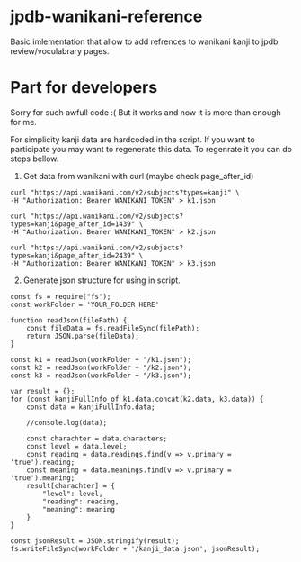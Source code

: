 # jpdb-wanikani-reference

Basic imlementation that allow to add refrences to wanikani kanji to jpdb review/voculabrary pages.

# Part for developers
Sorry for such awfull code :( But it works and now it is more than enough for me.

For simplicity kanji data are hardcoded in the script. 
If you want to participate you may want to regenerate this data.
To regenrate it you can do steps bellow.
1) Get data from wanikani with curl (maybe check page_after_id)
```
curl "https://api.wanikani.com/v2/subjects?types=kanji" \
-H "Authorization: Bearer WANIKANI_TOKEN" > k1.json

curl "https://api.wanikani.com/v2/subjects?types=kanji&page_after_id=1439" \
-H "Authorization: Bearer WANIKANI_TOKEN" > k2.json

curl "https://api.wanikani.com/v2/subjects?types=kanji&page_after_id=2439" \
-H "Authorization: Bearer WANIKANI_TOKEN" > k3.json
```
2) Generate json structure for using in script.
```
const fs = require("fs");
const workFolder = 'YOUR_FOLDER HERE'

function readJson(filePath) {
    const fileData = fs.readFileSync(filePath);
    return JSON.parse(fileData);
}

const k1 = readJson(workFolder + "/k1.json");
const k2 = readJson(workFolder + "/k2.json");
const k3 = readJson(workFolder + "/k3.json");

var result = {};
for (const kanjiFullInfo of k1.data.concat(k2.data, k3.data)) {
    const data = kanjiFullInfo.data;

    //console.log(data);

    const charachter = data.characters;
    const level = data.level;
    const reading = data.readings.find(v => v.primary = 'true').reading;
    const meaning = data.meanings.find(v => v.primary = 'true').meaning;
    result[charachter] = {
        "level": level,
        "reading": reading,
        "meaning": meaning
    }
}

const jsonResult = JSON.stringify(result);
fs.writeFileSync(workFolder + '/kanji_data.json', jsonResult);
```

